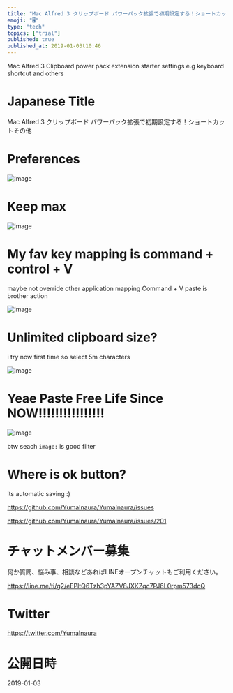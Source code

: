 ```yaml
---
title: "Mac Alfred 3 クリップボード パワーパック拡張で初期設定する！ショートカットその他"
emoji: "🖥"
type: "tech"
topics: ["trial"]
published: true
published_at: 2019-01-03t10:46
---
```


Mac Alfred 3 Clipboard power pack extension starter settings e.g keyboard shortcut and others

# Japanese Title

Mac Alfred 3 クリップボード パワーパック拡張で初期設定する！ショートカットその他

# Preferences

![image](https://user-images.githubusercontent.com/13635059/50620617-d4dd2900-0f43-11e9-8f92-861119865f0b.png)

# Keep max

![image](https://user-images.githubusercontent.com/13635059/50620625-ede5da00-0f43-11e9-8a59-20d52e3d2882.png)


# My fav key mapping is command + control + V

maybe not override other application mapping 
Command + V paste is brother action

![image](https://user-images.githubusercontent.com/13635059/50620641-0655f480-0f44-11e9-84ad-cb778c1bb124.png)

# Unlimited clipboard size?

i try now first time so select 5m characters

![image](https://user-images.githubusercontent.com/13635059/50620677-3a311a00-0f44-11e9-9baa-c3d01eefd4e9.png)

# Yeae Paste Free Life Since NOW!!!!!!!!!!!!!!!!

![image](https://user-images.githubusercontent.com/13635059/50620726-84b29680-0f44-11e9-88b8-f6cb68fdd0b5.png)

btw seach `image:` is good filter

# Where is ok button?

its automatic saving :)

https://github.com/YumaInaura/YumaInaura/issues


https://github.com/YumaInaura/YumaInaura/issues/201








<!-- Update From Qiita API -->

# チャットメンバー募集


何か質問、悩み事、相談などあればLINEオープンチャットもご利用ください。

https://line.me/ti/g2/eEPltQ6Tzh3pYAZV8JXKZqc7PJ6L0rpm573dcQ





# Twitter


https://twitter.com/YumaInaura


<!-- Update From Qiita API -->



# 公開日時

2019-01-03
